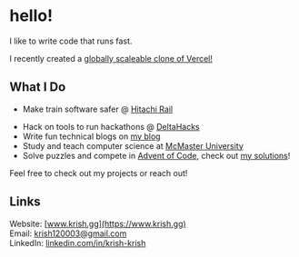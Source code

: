 # hello!

I like to write code that runs fast. 

I recently created a [globally scaleable clone of Vercel!](https://www.krish.gg/blog/making-a-vercel-clone?utm_source=github_readme) 

## What I Do
- Make train software safer @ [Hitachi Rail](https://www.linkedin.com/posts/krish-krish_the-first-month-of-2025-is-almost-over-and-activity-7291114954286407681-Pef0?utm_source=share&utm_medium=member_desktop&rcm=ACoAAC_UuX4BCcNMiGn9uFLR6NmdboiuDJE0bGU)
<!---
- Automate customer support training @ [Bell Canada](https://www.linkedin.com/feed/update/urn:li:activity:7185751055345876992/)
-->
- Hack on tools to run hackathons @ [DeltaHacks](https://deltahacks.com/)
- Write fun technical blogs on [my blog](https://www.krish.gg/blog)
- Study and teach computer science at [McMaster University](https://www.mcmaster.ca/)
- Solve puzzles and compete in [Advent of Code](https://adventofcode.com/), check out [my solutions](https://github.com/Krish120003/AdventOfCode)!

Feel free to check out my projects or reach out!

## Links
Website: [www.krish.gg](https://www.krish.gg)  
Email: [krish120003@gmail.com](mailto:krish120003@gmail.com)  
LinkedIn: [linkedin.com/in/krish-krish](https://www.linkedin.com/in/krish-krish/)

<!---
## Cool Stats 

<div>
<img alt="GitHub Metrics" src="/github-metrics.svg" align="left" width="45%"/>
<img alt="Commit Metrics" src="/metrics.plugin.isocalendar.fullyear.svg" align="right" width="45%"/>
</div>
--->
